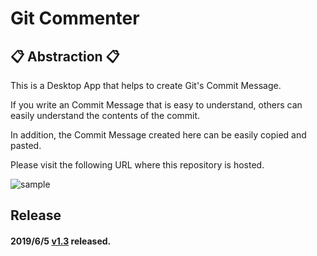 # Git Commenter

## 📋 Abstraction 📋
This is a Desktop App that helps to create Git's Commit Message.

If you write an Commit Message that is easy to understand, others can easily understand the contents of the commit.

In addition, the Commit Message created here can be easily copied and pasted.

Please visit the following URL where this repository is hosted.

![sample](https://i.imgur.com/BRGuWAM.gif, "サンプル")

## Release

#### 2019/6/5 [v1.3](https://github.com/Akatsuki-py/git-commenter/releases/tag/v1.3) released.
